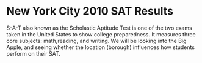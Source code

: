 # New York City 2010 SAT Results
S-A-T also known as the Scholastic Aptitude Test is one of the two exams taken in the United States to show college preparedness. It measures three core subjects: math,reading, and writing. We will be looking into the Big Apple, and seeing whether the location (borough) influences how students perform on their SAT. 
